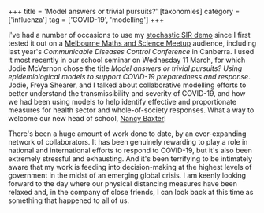 +++
title = 'Model answers or trivial pursuits?'
[taxonomies]
category = ['influenza']
tag = ['COVID-19', 'modelling']
+++

I've had a number of occasions to use my [stochastic SIR
demo](https://robmoss.github.io/sir-demo/) since I first tested it out on a
[Melbourne Maths and Science Meetup](@/blog/2019-02-28-Melbourne-Maths-and-Science-Meetup.md) audience, including last
year's *Communicable Diseases Control Conference* in Canberra.
I used it most recently in our school seminar on Wednesday 11 March, for which
Jodie McVernon chose the title *Model answers or trivial pursuits? Using
epidemiological models to support COVID-19 preparedness and response*.
Jodie, Freya Shearer, and I talked about collaborative modelling efforts to
better understand the transmissibility and severity of COVID-19, and how we
had been using models to help identify effective and proportionate measures
for health sector and whole-of-society responses.
What a way to welcome our new head of school, [Nancy
Baxter](https://twitter.com/enenbee)!

There's been a huge amount of work done to date, by an ever-expanding network
of collaborators.
It has been genuinely rewarding to play a role in national and international
efforts to respond to COVID-19, but it's also been extremely stressful and
exhausting.
And it's been terrifying to be intimately aware that my work is feeding into
decision-making at the highest levels of government in the midst of an
emerging global crisis.
I am keenly looking forward to the day where our physical distancing measures
have been relaxed and, in the company of close friends, I can look back at
this time as something that happened to all of us.
